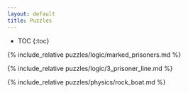 ```yaml
---
layout: default
title: Puzzles
---
```


* TOC
{:toc}

{% include_relative puzzles/logic/marked_prisoners.md %}

{% include_relative puzzles/logic/3_prisoner_line.md %}

{% include_relative puzzles/physics/rock_boat.md %}
